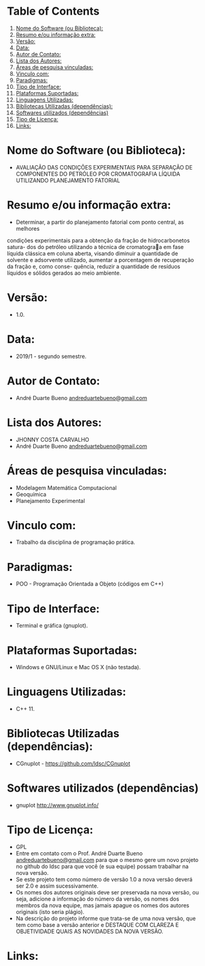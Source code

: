
# Table of Contents

1.  [Nome do Software (ou Biblioteca):](#org836660e)
2.  [Resumo e/ou informação extra:](#org04bc2d3)
3.  [Versão:](#org630f4d1)
4.  [Data:](#orgb43428a)
5.  [Autor de Contato:](#org9c19e85)
6.  [Lista dos Autores:](#org7ed07a1)
7.  [Áreas de pesquisa vinculadas:](#orgdbfdcb7)
8.  [Vinculo com:](#org1118769)
9.  [Paradigmas:](#orgb8c076c)
10. [Tipo de Interface:](#org8235864)
11. [Plataformas Suportadas:](#org94d1f63)
12. [Linguagens Utilizadas:](#org4b6ac09)
13. [Bibliotecas Utilizadas (dependências):](#org5ded747)
14. [Softwares utilizados (dependências)](#org68ee8b4)
15. [Tipo de Licença:](#orgfbfdb42)
16. [Links:](#org9a99faf)


<a id="org836660e"></a>

# Nome do Software (ou Biblioteca):

-   AVALIAÇÃO DAS CONDIÇÕES EXPERIMENTAIS PARA SEPARAÇÃO DE COMPONENTES DO PETRÓLEO POR CROMATOGRAFIA LÍQUIDA UTILIZANDO PLANEJAMENTO FATORIAL


<a id="org04bc2d3"></a>

# Resumo e/ou informação extra:

-   Determinar, a partir do planejamento fatorial com ponto central, as melhores

condições experimentais para a obtenção da fração de hidrocarbonetos satura-
dos do petróleo utilizando a técnica de cromatograa em fase líquida clássica
em coluna aberta, visando diminuir a quantidade de solvente e adsorvente
utilizado, aumentar a porcentagem de recuperação da fração e, como conse-
quência, reduzir a quantidade de resíduos líquidos e sólidos gerados ao meio
ambiente.


<a id="org630f4d1"></a>

# Versão:

-   1.0.


<a id="orgb43428a"></a>

# Data:

-   2019/1 - segundo semestre.


<a id="org9c19e85"></a>

# Autor de Contato:

-   André Duarte Bueno <andreduartebueno@gmail.com>


<a id="org7ed07a1"></a>

# Lista dos Autores:

-   JHONNY COSTA CARVALHO
-   André Duarte Bueno <andreduartebueno@gmail.com>


<a id="orgdbfdcb7"></a>

# Áreas de pesquisa vinculadas:

-   Modelagem Matemática Computacional
-   Geoquímica
-   Planejamento Experimental


<a id="org1118769"></a>

# Vinculo com:

-   Trabalho da disciplina de programação prática.


<a id="orgb8c076c"></a>

# Paradigmas:

-   POO - Programação Orientada a Objeto (códigos em C++)


<a id="org8235864"></a>

# Tipo de Interface:

-   Terminal e gráfica (gnuplot).


<a id="org94d1f63"></a>

# Plataformas Suportadas:

-   Windows e GNU/Linux e Mac OS X (não testada).


<a id="org4b6ac09"></a>

# Linguagens Utilizadas:

-   C++ 11.


<a id="org5ded747"></a>

# Bibliotecas Utilizadas (dependências):

-   CGnuplot - <https://github.com/ldsc/CGnuplot>


<a id="org68ee8b4"></a>

# Softwares utilizados (dependências)

-   gnuplot <http://www.gnuplot.info/>


<a id="orgfbfdb42"></a>

# Tipo de Licença:

-   GPL
-   Entre em contato com o Prof. André Duarte Bueno
    andreduartebueno@gmail.com
    para que o mesmo gere um novo projeto no github do ldsc para que você (e sua equipe) possam trabalhar na nova versão.
-   Se este projeto tem como número de versão 1.0 a nova versão deverá ser 2.0 e assim sucessivamente.
-   Os nomes dos autores originais deve ser preservada na nova versão, ou seja, adicione a informação do número da versão, os nomes dos membros da nova equipe, mas jamais apague os nomes dos autores originais (isto seria plágio).
-   Na descrição do projeto informe que trata-se de uma nova versão, que tem como base a versão anterior e DESTAQUE COM CLAREZA E OBJETIVIDADE QUAIS AS NOVIDADES DA NOVA VERSÃO.


<a id="org9a99faf"></a>

# Links:

